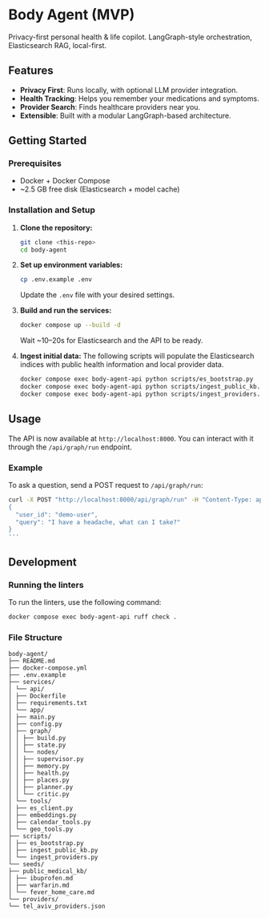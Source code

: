 # Body Agent (MVP)

Privacy-first personal health & life copilot. LangGraph-style orchestration, Elasticsearch RAG, local-first.

## Features

- **Privacy First**: Runs locally, with optional LLM provider integration.
- **Health Tracking**: Helps you remember your medications and symptoms.
- **Provider Search**: Finds healthcare providers near you.
- **Extensible**: Built with a modular LangGraph-based architecture.

## Getting Started

### Prerequisites

- Docker + Docker Compose
- ~2.5 GB free disk (Elasticsearch + model cache)

### Installation and Setup

1. **Clone the repository:**
   ```bash
   git clone <this-repo>
   cd body-agent
   ```

2. **Set up environment variables:**
   ```bash
   cp .env.example .env
   ```
   Update the `.env` file with your desired settings.

3. **Build and run the services:**
   ```bash
   docker compose up --build -d
   ```
   Wait ~10–20s for Elasticsearch and the API to be ready.

4. **Ingest initial data:**
   The following scripts will populate the Elasticsearch indices with public health information and local provider data.

   ```bash
   docker compose exec body-agent-api python scripts/es_bootstrap.py
   docker compose exec body-agent-api python scripts/ingest_public_kb.py
   docker compose exec body-agent-api python scripts/ingest_providers.py
   ```

## Usage

The API is now available at `http://localhost:8000`. You can interact with it through the `/api/graph/run` endpoint.

### Example

To ask a question, send a POST request to `/api/graph/run`:

```bash
curl -X POST "http://localhost:8000/api/graph/run" -H "Content-Type: application/json" -d '''
{
  "user_id": "demo-user",
  "query": "I have a headache, what can I take?"
}
'''
```

## Development

### Running the linters

To run the linters, use the following command:

```bash
docker compose exec body-agent-api ruff check .
```

### File Structure
```
body-agent/
├── README.md
├── docker-compose.yml
├── .env.example
├── services/
│ └── api/
│ ├── Dockerfile
│ ├── requirements.txt
│ └── app/
│ ├── main.py
│ ├── config.py
│ ├── graph/
│ │ ├── build.py
│ │ ├── state.py
│ │ └── nodes/
│ │ ├── supervisor.py
│ │ ├── memory.py
│ │ ├── health.py
│ │ ├── places.py
│ │ ├── planner.py
│ │ └── critic.py
│ └── tools/
│ ├── es_client.py
│ ├── embeddings.py
│ ├── calendar_tools.py
│ └── geo_tools.py
├── scripts/
│ ├── es_bootstrap.py
│ ├── ingest_public_kb.py
│ └── ingest_providers.py
└── seeds/
├── public_medical_kb/
│ ├── ibuprofen.md
│ ├── warfarin.md
│ └── fever_home_care.md
└── providers/
└── tel_aviv_providers.json
```
